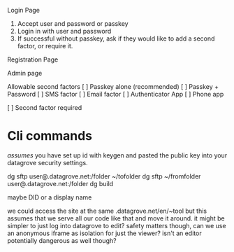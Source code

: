 Login Page

1. Accept user and password or passkey
2. Login in with user and password
3. If successful without passkey, ask if they would like to add a second factor, or require it.

Registration Page

Admin page

Allowable second factors
[ ] Passkey alone (recommended)
[ ] Passkey + Password
[ ] SMS factor
[ ] Email factor
[ ] Authenticator App
[ ] Phone app

[ ] Second factor required

# Cli commands

_assumes_ you have set up id with keygen and pasted the public key into your datagrove security settings.

dg sftp user@<SITE>.datagrove.net:/folder ~/tofolder
dg sftp ~/fromfolder user@<SITE>.datagrove.net:/folder
dg build <SITE>

<SITE> maybe DID or a display name

we could access the site at the same <SITE>.datagrove.net/en/~tool
but this assumes that we serve all our code like that and move it around.
it might be simpler to just log into datagrove to edit?
safety matters though, can we use an anonymous iframe as isolation for just the viewer?
isn't an editor potentially dangerous as well though?

